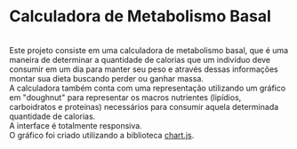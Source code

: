 # Calculadora de Metabolismo Basal
<br>
Este projeto consiste em uma calculadora de metabolismo basal, que é uma maneira de determinar a quantidade de calorias que um indivíduo deve consumir em um dia para manter seu peso e através dessas informações montar sua dieta buscando perder ou ganhar massa.
<br>
A calculadora também conta com uma representação utilizando um gráfico em "doughnut" para representar os macros nutrientes (lipídios, carboidratos e proteínas) necessários para consumir aquela determinada quantidade de calorias.
<br>
A interface é totalmente responsiva.
<br>
O gráfico foi criado utilizando a biblioteca <a href="https://www.chartjs.org">chart.js</a>.